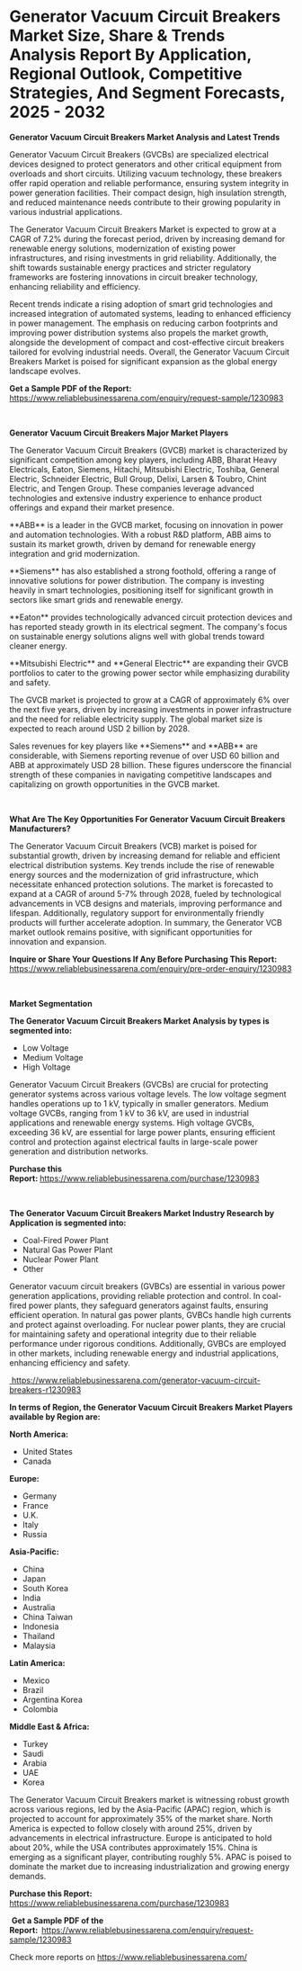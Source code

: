 <p><h1>Generator Vacuum Circuit Breakers Market Size, Share & Trends Analysis Report By Application, Regional Outlook, Competitive Strategies, And Segment Forecasts, 2025 - 2032</h1></p><p><strong>Generator Vacuum Circuit Breakers Market Analysis and Latest Trends</strong></p>
<p><p>Generator Vacuum Circuit Breakers (GVCBs) are specialized electrical devices designed to protect generators and other critical equipment from overloads and short circuits. Utilizing vacuum technology, these breakers offer rapid operation and reliable performance, ensuring system integrity in power generation facilities. Their compact design, high insulation strength, and reduced maintenance needs contribute to their growing popularity in various industrial applications.</p><p>The Generator Vacuum Circuit Breakers Market is expected to grow at a CAGR of 7.2% during the forecast period, driven by increasing demand for renewable energy solutions, modernization of existing power infrastructures, and rising investments in grid reliability. Additionally, the shift towards sustainable energy practices and stricter regulatory frameworks are fostering innovations in circuit breaker technology, enhancing reliability and efficiency. </p><p>Recent trends indicate a rising adoption of smart grid technologies and increased integration of automated systems, leading to enhanced efficiency in power management. The emphasis on reducing carbon footprints and improving power distribution systems also propels the market growth, alongside the development of compact and cost-effective circuit breakers tailored for evolving industrial needs. Overall, the Generator Vacuum Circuit Breakers Market is poised for significant expansion as the global energy landscape evolves.</p></p>
<p><strong>Get a Sample PDF of the Report:&nbsp;</strong> <a href="https://www.reliablebusinessarena.com/enquiry/request-sample/1230983?utm_campaign=3289&utm_medium=2&utm_source=Github&utm_content=ia&utm_term=12042025&utm_id=generator-vacuum-circuit-breakers">https://www.reliablebusinessarena.com/enquiry/request-sample/1230983</a></p>
<p>&nbsp;</p>
<p><strong>Generator Vacuum Circuit Breakers Major Market Players</strong></p>
<p><p>The Generator Vacuum Circuit Breakers (GVCB) market is characterized by significant competition among key players, including ABB, Bharat Heavy Electricals, Eaton, Siemens, Hitachi, Mitsubishi Electric, Toshiba, General Electric, Schneider Electric, Bull Group, Delixi, Larsen & Toubro, Chint Electric, and Tengen Group. These companies leverage advanced technologies and extensive industry experience to enhance product offerings and expand their market presence.</p><p>**ABB** is a leader in the GVCB market, focusing on innovation in power and automation technologies. With a robust R&D platform, ABB aims to sustain its market growth, driven by demand for renewable energy integration and grid modernization.</p><p>**Siemens** has also established a strong foothold, offering a range of innovative solutions for power distribution. The company is investing heavily in smart technologies, positioning itself for significant growth in sectors like smart grids and renewable energy.</p><p>**Eaton** provides technologically advanced circuit protection devices and has reported steady growth in its electrical segment. The company's focus on sustainable energy solutions aligns well with global trends toward cleaner energy.</p><p>**Mitsubishi Electric** and **General Electric** are expanding their GVCB portfolios to cater to the growing power sector while emphasizing durability and safety.</p><p>The GVCB market is projected to grow at a CAGR of approximately 6% over the next five years, driven by increasing investments in power infrastructure and the need for reliable electricity supply. The global market size is expected to reach around USD 2 billion by 2028.</p><p>Sales revenues for key players like **Siemens** and **ABB** are considerable, with Siemens reporting revenue of over USD 60 billion and ABB at approximately USD 28 billion. These figures underscore the financial strength of these companies in navigating competitive landscapes and capitalizing on growth opportunities in the GVCB market.</p></p>
<p>&nbsp;</p>
<p><strong>What Are The Key Opportunities For Generator Vacuum Circuit Breakers Manufacturers?</strong></p>
<p><p>The Generator Vacuum Circuit Breakers (VCB) market is poised for substantial growth, driven by increasing demand for reliable and efficient electrical distribution systems. Key trends include the rise of renewable energy sources and the modernization of grid infrastructure, which necessitate enhanced protection solutions. The market is forecasted to expand at a CAGR of around 5-7% through 2028, fueled by technological advancements in VCB designs and materials, improving performance and lifespan. Additionally, regulatory support for environmentally friendly products will further accelerate adoption. In summary, the Generator VCB market outlook remains positive, with significant opportunities for innovation and expansion.</p></p>
<p><strong>Inquire or Share Your Questions If Any Before Purchasing This Report:</strong> <a href="https://www.reliablebusinessarena.com/enquiry/pre-order-enquiry/1230983?utm_campaign=3289&utm_medium=2&utm_source=Github&utm_content=ia&utm_term=12042025&utm_id=generator-vacuum-circuit-breakers">https://www.reliablebusinessarena.com/enquiry/pre-order-enquiry/1230983</a></p>
<p>&nbsp;</p>
<p><strong>Market Segmentation</strong></p>
<p><strong>The Generator Vacuum Circuit Breakers Market Analysis by types is segmented into:</strong></p>
<p><ul><li>Low Voltage</li><li>Medium Voltage</li><li>High Voltage</li></ul></p>
<p><p>Generator Vacuum Circuit Breakers (GVCBs) are crucial for protecting generator systems across various voltage levels. The low voltage segment handles operations up to 1 kV, typically in smaller generators. Medium voltage GVCBs, ranging from 1 kV to 36 kV, are used in industrial applications and renewable energy systems. High voltage GVCBs, exceeding 36 kV, are essential for large power plants, ensuring efficient control and protection against electrical faults in large-scale power generation and distribution networks.</p></p>
<p><strong>Purchase this Report:&nbsp;</strong><a href="https://www.reliablebusinessarena.com/purchase/1230983?utm_campaign=3289&utm_medium=2&utm_source=Github&utm_content=ia&utm_term=12042025&utm_id=generator-vacuum-circuit-breakers">https://www.reliablebusinessarena.com/purchase/1230983</a></p>
<p>&nbsp;</p>
<p><strong>The Generator Vacuum Circuit Breakers Market Industry Research by Application is segmented into:</strong></p>
<p><ul><li>Coal-Fired Power Plant</li><li>Natural Gas Power Plant</li><li>Nuclear Power Plant</li><li>Other</li></ul></p>
<p><p>Generator vacuum circuit breakers (GVBCs) are essential in various power generation applications, providing reliable protection and control. In coal-fired power plants, they safeguard generators against faults, ensuring efficient operation. In natural gas power plants, GVBCs handle high currents and protect against overloading. For nuclear power plants, they are crucial for maintaining safety and operational integrity due to their reliable performance under rigorous conditions. Additionally, GVBCs are employed in other markets, including renewable energy and industrial applications, enhancing efficiency and safety.</p></p>
<p><a href="https://www.reliablebusinessarena.com/generator-vacuum-circuit-breakers-r1230983?utm_campaign=3289&utm_medium=2&utm_source=Github&utm_content=ia&utm_term=12042025&utm_id=generator-vacuum-circuit-breakers">&nbsp;https://www.reliablebusinessarena.com/generator-vacuum-circuit-breakers-r1230983</a></p>
<p><strong>In terms of Region, the Generator Vacuum Circuit Breakers Market Players available by Region are:</strong></p>
<p>
    <p> <strong> North America: </strong>
        <ul>
            <li>United States</li>
            <li>Canada</li>
        </ul>
        </p> 
    <p> <strong> Europe: </strong>
        <ul>
            <li>Germany</li>
            <li>France</li>
            <li>U.K.</li>
            <li>Italy</li>
            <li>Russia</li>
        </ul>
        </p> 
    <p> <strong> Asia-Pacific: </strong>
        <ul>
            <li>China</li>
            <li>Japan</li>
            <li>South Korea</li>
            <li>India</li>
            <li>Australia</li>
            <li>China Taiwan</li>
            <li>Indonesia</li>
            <li>Thailand</li>
            <li>Malaysia</li>
        </ul>
        </p> 
    <p> <strong> Latin America: </strong>
        <ul>
            <li>Mexico</li>
            <li>Brazil</li>
            <li>Argentina Korea</li>
            <li>Colombia</li>
        </ul>
        </p> 
    <p> <strong> Middle East & Africa: </strong>
        <ul>
            <li>Turkey</li>
            <li>Saudi</li>
            <li>Arabia</li>
            <li>UAE</li>
            <li>Korea</li>
        </ul>
    </p>
    </p>
<p><p>The Generator Vacuum Circuit Breakers market is witnessing robust growth across various regions, led by the Asia-Pacific (APAC) region, which is projected to account for approximately 35% of the market share. North America is expected to follow closely with around 25%, driven by advancements in electrical infrastructure. Europe is anticipated to hold about 20%, while the USA contributes approximately 15%. China is emerging as a significant player, contributing roughly 5%. APAC is poised to dominate the market due to increasing industrialization and growing energy demands.</p></p>
<p><strong>Purchase this Report: </strong><a href="https://www.reliablebusinessarena.com/purchase/1230983?utm_campaign=3289&utm_medium=2&utm_source=Github&utm_content=ia&utm_term=12042025&utm_id=generator-vacuum-circuit-breakers">https://www.reliablebusinessarena.com/purchase/1230983</a></p>
<p>&nbsp;<strong>Get a Sample PDF of the Report:&nbsp;&nbsp;</strong><a href="https://www.reliablebusinessarena.com/enquiry/request-sample/1230983?utm_campaign=3289&utm_medium=2&utm_source=Github&utm_content=ia&utm_term=12042025&utm_id=generator-vacuum-circuit-breakers">https://www.reliablebusinessarena.com/enquiry/request-sample/1230983</a></p>
<p><strong></strong></p>
<p>Check more reports on <a href="https://www.reliablebusinessarena.com/?utm_campaign=3289&utm_medium=2&utm_source=Github&utm_content=ia&utm_term=12042025&utm_id=generator-vacuum-circuit-breakers">https://www.reliablebusinessarena.com/</a></p>